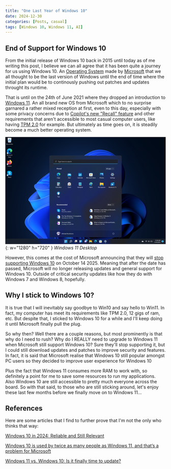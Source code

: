 ```yaml
---
title: "One Last Year of Windows 10"
date: 2024-12-30
categories: [Posts, casual]
tags: [Windows 10, Windows 11, AI]
---
```


## End of Support for Windows 10

From the initial release of Windows 10 back in 2015 until today as of me writing this post, I believe we can all agree that it has been quite a journey for us using Windows 10. An [Operating System](https://en.wikipedia.org/wiki/Operating_system) made by [Microsoft](https://en.wikipedia.org/wiki/Microsoft) that we all thought to be the last version of Windows until the end of time where the initial plan would be to continously pushing out patches and updates throught its runtime.

That is until on the 24th of June 2021 where they dropped an introduction to [Windows 11](https://news.microsoft.com/june-24-2021/?msockid=394d217fcc2a6ee220d735a0cd1f6fab). An all brand new OS from Microsoft which to no surprise garnared a rather mixed reception at first, even to this day, especially with some privacy concerns due to [Copilot's new "Recall" feature](https://windowsreport.com/recall-may-take-snapshots-of-sensitive-information-but-microsoft-says-youll-be-fine/) and other requirements that aren't accessible to most casual computer users, like having [TPM 2.0](https://www.pcmag.com/explainers/what-is-a-tpm-and-why-do-i-need-one-for-windows-11) for example. But ultimately as time goes on, it is steadily become a much better operating system.

![Windows 11 Desktop](media/endOfWin10/win11Desktop.webp){: w="1280" h="720" }
_Windows 11 Desktop_

However, this comes at the cost of Microsoft announcing that they will [stop supporting Windows 10](https://www.microsoft.com/en-us/windows/end-of-support?msockid=394d217fcc2a6ee220d735a0cd1f6fab) on October 14 2025. Meaning that after the date has passed, Microsoft will no longer releasing updates and general support for Windows 10. Outside of critical security updates like how they do with Windows 7 and Windows 8, hopefully.

## Why I stick to Windows 10?

It is true that I will inevitably say goodbye to Win10 and say hello to Win11. In fact, my computer has meet its requirements like TPM 2.0, 12 gigs of ram, etc. But despite that, I sticked to Windows 10 for a while and I'll keep doing it until Microsoft finally pull the plug. 

So why then? Well there are a couple reasons, but most prominently is that why do I need to rush? Why do I REALLY need to upgrade to Windows 11 when Microsoft still support Windows 10? Sure they'll stop supporting it, but I could still download updates and patches to improve security and features. In fact, it is said that Microsoft realise that Windows 10 still popular amongst PC users so they decided to improve user experience for Windows 10

Plus the fact that Windows 11 consumes more RAM to work with, so definitely a point for me to save some resources to run my applications. Also Windows 10 are still accessible to pretty much everyone across the board. So with that said, to those who are still sticking around, let's enjoy these last few months before we finally move on to Windows 11...

## References

Here are some articles that I find to further prove that I'm not the only who thinks that way:

[Windows 10 in 2024: Reliable and Still Relevant](https://www.digitalcitizen.life/top-12-most-exciting-new-features-windows-10/#:~:text=Windows%2010%20in%202024%3A%20Reliable%20and%20still%20relevant,is%20still%20going%20strong%20in%20Windows%2010%20)

[Windows 10 is used by twice as many people as Windows 11, and that’s a problem for Microsoft](https://www.gbnews.com/tech/windows-10-double-market-share-windows-11)

[Windows 11 vs. Windows 10: Is it finally time to update?](https://www.digitaltrends.com/computing/windows-11-vs-windows-10/)